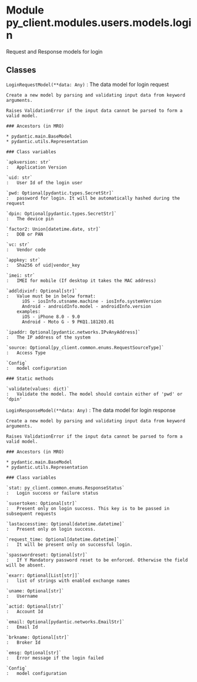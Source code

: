 Module py_client.modules.users.models.login
===========================================
Request and Response models for login

Classes
-------

`LoginRequestModel(**data: Any)`
:   The data model for login request
    
    Create a new model by parsing and validating input data from keyword arguments.
    
    Raises ValidationError if the input data cannot be parsed to form a valid model.

    ### Ancestors (in MRO)

    * pydantic.main.BaseModel
    * pydantic.utils.Representation

    ### Class variables

    `apkversion: str`
    :   Application Version

    `uid: str`
    :   User Id of the login user

    `pwd: Optional[pydantic.types.SecretStr]`
    :   password for login. It will be automatically hashed during the request

    `dpin: Optional[pydantic.types.SecretStr]`
    :   The device pin

    `factor2: Union[datetime.date, str]`
    :   DOB or PAN

    `vc: str`
    :   Vendor code

    `appkey: str`
    :   Sha256 of uid|vendor_key

    `imei: str`
    :   IMEI for mobile (If desktop it takes the MAC address)

    `addldivinf: Optional[str]`
    :   Value must be in below format:
          iOS - iosInfo.utsname.machine - iosInfo.systemVersion
          Android - androidInfo.model - androidInfo.version
        examples:
          iOS - iPhone 8.0 - 9.0
          Android - Moto G - 9 PKQ1.181203.01

    `ipaddr: Optional[pydantic.networks.IPvAnyAddress]`
    :   The IP address of the system

    `source: Optional[py_client.common.enums.RequestSourceType]`
    :   Access Type

    `Config`
    :   model configuration

    ### Static methods

    `validate(values: dict)`
    :   Validate the model. The model should contain either of 'pwd' or 'dpin'

`LoginResponseModel(**data: Any)`
:   The data model for login response
    
    Create a new model by parsing and validating input data from keyword arguments.
    
    Raises ValidationError if the input data cannot be parsed to form a valid model.

    ### Ancestors (in MRO)

    * pydantic.main.BaseModel
    * pydantic.utils.Representation

    ### Class variables

    `stat: py_client.common.enums.ResponseStatus`
    :   Login success or failure status

    `susertoken: Optional[str]`
    :   Present only on login success. This key is to be passed in subsequent requests

    `lastaccesstime: Optional[datetime.datetime]`
    :   Present only on login success.

    `request_time: Optional[datetime.datetime]`
    :   It will be present only on successful login.

    `spasswordreset: Optional[str]`
    :   If Y Mandatory password reset to be enforced. Otherwise the field will be absent.

    `exarr: Optional[List[str]]`
    :   list of strings with enabled exchange names

    `uname: Optional[str]`
    :   Username

    `actid: Optional[str]`
    :   Account Id

    `email: Optional[pydantic.networks.EmailStr]`
    :   Email Id

    `brkname: Optional[str]`
    :   Broker Id

    `emsg: Optional[str]`
    :   Error message if the login failed

    `Config`
    :   model configuration